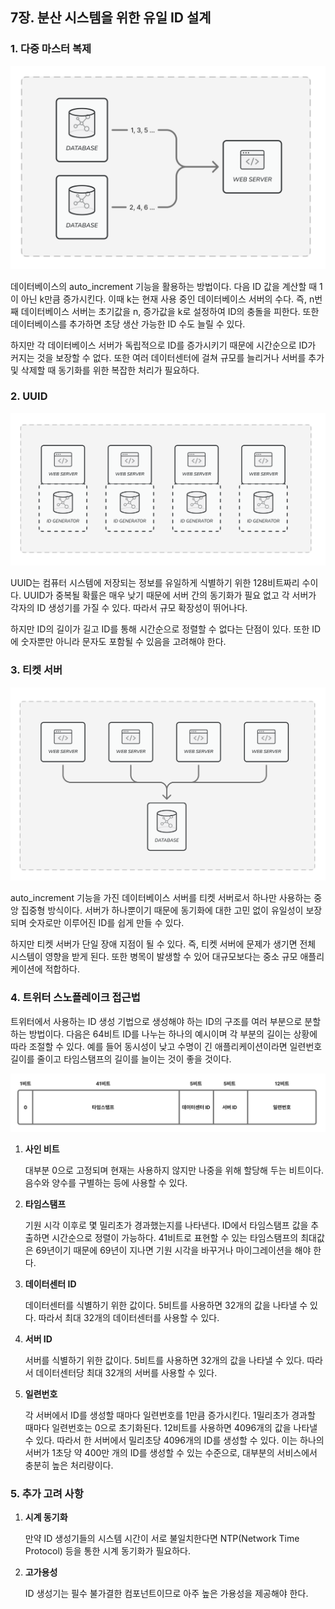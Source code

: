 ## 7장. 분산 시스템을 위한 유일 ID 설계

### 1. 다중 마스터 복제

![multi-master-replication.png](img/multi-master-replication.png)

데이터베이스의 auto_increment 기능을 활용하는 방법이다. 다음 ID 값을 계산할 때 1이 아닌 k만큼 증가시킨다. 이때 k는 현재 사용 중인 데이터베이스 서버의 수다. 즉, n번째 데이터베이스 서버는 초기값을 n, 증가값을 k로 설정하여 ID의 충돌을 피한다. 또한 데이터베이스를 추가하면 초당 생산 가능한 ID 수도 늘릴 수 있다.

하지만 각 데이터베이스 서버가 독립적으로 ID를 증가시키기 때문에 시간순으로 ID가 커지는 것을 보장할 수 없다. 또한 여러 데이터센터에 걸쳐 규모를 늘리거나 서버를 추가 및 삭제할 때 동기화를 위한 복잡한 처리가 필요하다.

### 2. UUID

![uuid.png](img/uuid.png)

UUID는 컴퓨터 시스템에 저장되는 정보를 유일하게 식별하기 위한 128비트짜리 수이다. UUID가 중복될 확률은 매우 낮기 때문에 서버 간의 동기화가 필요 없고 각 서버가 각자의 ID 생성기를 가질 수 있다. 따라서 규모 확장성이 뛰어나다.

하지만 ID의 길이가 길고 ID를 통해 시간순으로 정렬할 수 없다는 단점이 있다. 또한 ID에 숫자뿐만 아니라 문자도 포함될 수 있음을 고려해야 한다.

### 3. 티켓 서버

![ticket-server.png](img/ticket-server.png)

auto_increment 기능을 가진 데이터베이스 서버를 티켓 서버로서 하나만 사용하는 중앙 집중형 방식이다. 서버가 하나뿐이기 때문에 동기화에 대한 고민 없이 유일성이 보장되며 숫자로만 이루어진 ID를 쉽게 만들 수 있다.

하지만 티켓 서버가 단일 장애 지점이 될 수 있다. 즉, 티켓 서버에 문제가 생기면 전체 시스템이 영향을 받게 된다. 또한 병목이 발생할 수 있어 대규모보다는 중소 규모 애플리케이션에 적합하다.

### 4. 트위터 스노플레이크 접근법

트위터에서 사용하는 ID 생성 기법으로 생성해야 하는 ID의 구조를 여러 부분으로 분할하는 방법이다. 다음은 64비트 ID를 나누는 하나의 예시이며 각 부분의 길이는 상황에 따라 조절할 수 있다. 예를 들어 동시성이 낮고 수명이 긴 애플리케이션이라면 일련번호 길이를 줄이고 타임스탬프의 길이를 늘이는 것이 좋을 것이다.

![snowflake.png](img/snowflake.png)

1. **사인 비트**
    
    대부분 0으로 고정되며 현재는 사용하지 않지만 나중을 위해 할당해 두는 비트이다. 음수와 양수를 구별하는 등에 사용할 수 있다.
    
2. **타임스탬프**
    
    기원 시각 이후로 몇 밀리초가 경과했는지를 나타낸다. ID에서 타임스탬프 값을 추출하면 시간순으로 정렬이 가능하다. 41비트로 표현할 수 있는 타임스탬프의 최대값은 69년이기 때문에 69년이 지나면 기원 시각을 바꾸거나 마이그레이션을 해야 한다.
    
3. **데이터센터 ID**
    
    데이터센터를 식별하기 위한 값이다. 5비트를 사용하면 32개의 값을 나타낼 수 있다. 따라서 최대 32개의 데이터센터를 사용할 수 있다.
    
4. **서버 ID**
    
    서버를 식별하기 위한 값이다. 5비트를 사용하면 32개의 값을 나타낼 수 있다. 따라서 데이터센터당 최대 32개의 서버를 사용할 수 있다.
    
5. **일련번호**
    
    각 서버에서 ID를 생성할 때마다 일련번호를 1만큼 증가시킨다. 1밀리초가 경과할 때마다 일련번호는 0으로 초기화된다. 12비트를 사용하면 4096개의 값을 나타낼 수 있다. 따라서 한 서버에서 밀리초당 4096개의 ID를 생성할 수 있다. 이는 하나의 서버가 1초당 약 400만 개의 ID를 생성할 수 있는 수준으로, 대부분의 서비스에서 충분히 높은 처리량이다.
    

### 5. 추가 고려 사항

1. **시계 동기화**
    
    만약 ID 생성기들의 시스템 시간이 서로 불일치한다면 NTP(Network Time Protocol) 등을 통한 시계 동기화가 필요하다.
    
2. **고가용성**
    
    ID 생성기는 필수 불가결한 컴포넌트이므로 아주 높은 가용성을 제공해야 한다.